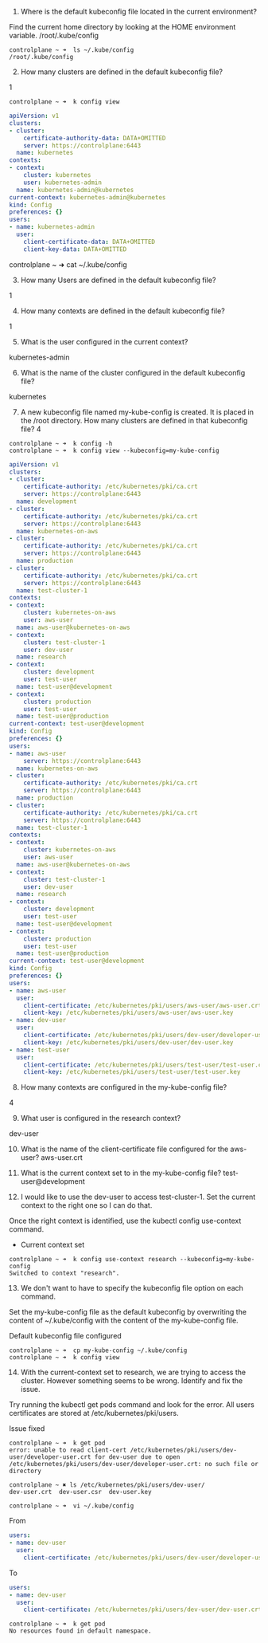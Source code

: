 1. Where is the default kubeconfig file located in the current environment?

Find the current home directory by looking at the HOME environment variable.
/root/.kube/config

```shell
controlplane ~ ➜  ls ~/.kube/config
/root/.kube/config
```

2. How many clusters are defined in the default kubeconfig file?

1

```shell
controlplane ~ ➜  k config view
```

```yaml
apiVersion: v1
clusters:
- cluster:
    certificate-authority-data: DATA+OMITTED
    server: https://controlplane:6443
  name: kubernetes
contexts:
- context:
    cluster: kubernetes
    user: kubernetes-admin
  name: kubernetes-admin@kubernetes
current-context: kubernetes-admin@kubernetes
kind: Config
preferences: {}
users:
- name: kubernetes-admin
  user:
    client-certificate-data: DATA+OMITTED
    client-key-data: DATA+OMITTED
```

controlplane ~ ➜  cat ~/.kube/config

3. How many Users are defined in the default kubeconfig file?

1

4. How many contexts are defined in the default kubeconfig file?

1

5. What is the user configured in the current context?

kubernetes-admin

6. What is the name of the cluster configured in the default kubeconfig file?

kubernetes

7. A new kubeconfig file named my-kube-config is created. It is placed in the /root directory. How many clusters are defined in that kubeconfig file?
4

```shell
controlplane ~ ➜  k config -h
controlplane ~ ➜  k config view --kubeconfig=my-kube-config
```
```yaml
apiVersion: v1
clusters:
- cluster:
    certificate-authority: /etc/kubernetes/pki/ca.crt
    server: https://controlplane:6443
  name: development
- cluster:
    certificate-authority: /etc/kubernetes/pki/ca.crt
    server: https://controlplane:6443
  name: kubernetes-on-aws
- cluster:
    certificate-authority: /etc/kubernetes/pki/ca.crt
    server: https://controlplane:6443
  name: production
- cluster:
    certificate-authority: /etc/kubernetes/pki/ca.crt
    server: https://controlplane:6443
  name: test-cluster-1
contexts:
- context:
    cluster: kubernetes-on-aws
    user: aws-user
  name: aws-user@kubernetes-on-aws
- context:
    cluster: test-cluster-1
    user: dev-user
  name: research
- context:
    cluster: development
    user: test-user
  name: test-user@development
- context:
    cluster: production
    user: test-user
  name: test-user@production
current-context: test-user@development
kind: Config
preferences: {}
users:
- name: aws-user
    server: https://controlplane:6443
  name: kubernetes-on-aws
- cluster:
    certificate-authority: /etc/kubernetes/pki/ca.crt
    server: https://controlplane:6443
  name: production
- cluster:
    certificate-authority: /etc/kubernetes/pki/ca.crt
    server: https://controlplane:6443
  name: test-cluster-1
contexts:
- context:
    cluster: kubernetes-on-aws
    user: aws-user
  name: aws-user@kubernetes-on-aws
- context:
    cluster: test-cluster-1
    user: dev-user
  name: research
- context:
    cluster: development
    user: test-user
  name: test-user@development
- context:
    cluster: production
    user: test-user
  name: test-user@production
current-context: test-user@development
kind: Config
preferences: {}
users:
- name: aws-user
  user:
    client-certificate: /etc/kubernetes/pki/users/aws-user/aws-user.crt
    client-key: /etc/kubernetes/pki/users/aws-user/aws-user.key
- name: dev-user
  user:
    client-certificate: /etc/kubernetes/pki/users/dev-user/developer-user.crt
    client-key: /etc/kubernetes/pki/users/dev-user/dev-user.key
- name: test-user
  user:
    client-certificate: /etc/kubernetes/pki/users/test-user/test-user.crt
    client-key: /etc/kubernetes/pki/users/test-user/test-user.key
```

8. How many contexts are configured in the my-kube-config file?

4

9. What user is configured in the research context?

dev-user


10. What is the name of the client-certificate file configured for the aws-user?
aws-user.crt


11. What is the current context set to in the my-kube-config file?
test-user@development

12. I would like to use the dev-user to access test-cluster-1. Set the current context to the right one so I can do that.


Once the right context is identified, use the kubectl config use-context command.

- Current context set

```shell
controlplane ~ ➜  k config use-context research --kubeconfig=my-kube-config
Switched to context "research".
```

13. We don't want to have to specify the kubeconfig file option on each command.

Set the my-kube-config file as the default kubeconfig by overwriting the content of ~/.kube/config with the content of the my-kube-config file.

Default kubeconfig file configured

```shell
controlplane ~ ➜  cp my-kube-config ~/.kube/config
controlplane ~ ➜  k config view
```

14. With the current-context set to research, we are trying to access the cluster. However something seems to be wrong. Identify and fix the issue.


Try running the kubectl get pods command and look for the error. All users certificates are stored at /etc/kubernetes/pki/users.

Issue fixed

```shell
controlplane ~ ➜  k get pod
error: unable to read client-cert /etc/kubernetes/pki/users/dev-user/developer-user.crt for dev-user due to open /etc/kubernetes/pki/users/dev-user/developer-user.crt: no such file or directory

controlplane ~ ✖ ls /etc/kubernetes/pki/users/dev-user/
dev-user.crt  dev-user.csr  dev-user.key

controlplane ~ ➜  vi ~/.kube/config
```

From
```yaml
users:
- name: dev-user
  user:
    client-certificate: /etc/kubernetes/pki/users/dev-user/developer-user.crt
```

To
```yaml
users:
- name: dev-user
  user:
    client-certificate: /etc/kubernetes/pki/users/dev-user/dev-user.crt
```

```shell
controlplane ~ ➜  k get pod
No resources found in default namespace.
```